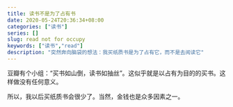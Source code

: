 ```yaml
---
title: 读书不是为了占有书
date: 2020-05-24T20:36:34+08:00
categories: ["读书"]
series: []
slug: read not for occupy
keywords: ["读书","read"]
description: "突然奔向脑袋的想法：我买纸质书是为了占有它，而不是去阅读它"
---
```


豆瓣有个小组：“买书如山倒，读书如抽丝”。这似乎就是以占有为目的的买书。这样做没有任何意义。

所以，我以后买纸质书会很少了。当然，金钱也是众多因素之一。
